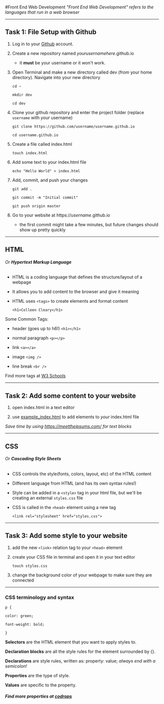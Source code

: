 #Front End Web Development
_"Front End Web Development" refers to the languages that run in a web browser_


<hr />


## Task 1: File Setup with Github
  1. Log in to your [Github](https://github.com/) account.

  2. Create a new repository named _yourusernamehere_.github.io

      - it **must** be your username or it won't work.

  3. Open Terminal and make a new directory called dev (from your home directory). Navigate into your new directory

      `cd ~`

      `mkdir dev`

      `cd dev`

  4. Clone your github repository and enter the project folder (replace `username` with _your_ username)

      `git clone https://github.com/username/username.github.io`

      `cd username.github.io`

  5. Create a file called index.html

      `touch index.html`

  6. Add some text to your index.html file

      `echo "Hello World" > index.html`

  7. Add, commit, and push your changes

      `git add .`

      `git commit -m "Initial commit"`

      `git push origin master`


  8. Go to your website at https://_username_.github.io

      - the first commit might take a few minutes, but future changes should show up pretty quickly

<hr />


## HTML
###### Or **Hypertext Markup Language**

 - HTML is a coding language that defines the structure/layout of a webpage

 - It allows you to add content to the browser and give it meaning

 - HTML uses `<tags>` to create elements and format content

      `<h1>Colleen Cleary</h1>`

Some Common Tags:
  - header (goes up to h6!) `<h1></h1>`

  - normal paragraph  `<p></p>`

  - link  `<a></a>`

  - image `<img />`

  - line break  `<br />`



Find more tags at [W3 Schools](https://www.w3schools.com/tags/)




<hr />




## Task 2: Add some content to your website
  1. open index.html in a text editor

  2. use [example_index.html](/example_index.html) to add elements to _your_ index.html file

  _Save time by using https://meettheipsums.com/ for text blocks_




<hr />





## CSS
###### Or **Cascading Style Sheets**

  - CSS controls the style(fonts, colors, layout, etc) of the HTML content

  - Different language from HTML (and has its own syntax rules!)

  - Style can be added in a `<style>` tag in your html file, but we'll be creating an external `styles.css` file

  - CSS is called in the `<head>` element using a new tag

      `<link rel="stylesheet" href="styles.css">`



  <hr />





## Task 3: Add some style to your website
  1. add the new `<link>` relation tag to your `<head>` element

  2. create your CSS file in terminal and open it in your text editor

      `touch styles.css`

  3. change the background color of your webpage to make sure they are connected


<hr />


### CSS terminology and syntax

`p {`

`color: green;`

`font-weight: bold;`

`}`

**Selectors** are the HTML element that you want to apply styles to.

**Declaration blocks** are all the style rules for the element surrounded by {}.

**Declarations** are style rules, written as:
  property: value;
    _always end with a semicolon!_

**Properties** are the type of style.

**Values** are specific to the property.

##### Find more properties at [codrops](https://tympanus.net/codrops/css_reference/)
